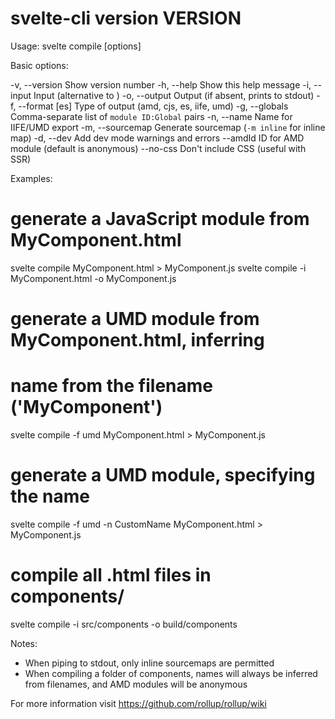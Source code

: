 svelte-cli version __VERSION__
=====================================

Usage: svelte compile [options] <entry file>

Basic options:

-v, --version            Show version number
-h, --help               Show this help message
-i, --input              Input (alternative to <entry file>)
-o, --output <output>    Output (if absent, prints to stdout)
-f, --format [es]        Type of output (amd, cjs, es, iife, umd)
-g, --globals            Comma-separate list of `module ID:Global` pairs
-n, --name               Name for IIFE/UMD export
-m, --sourcemap          Generate sourcemap (`-m inline` for inline map)
-d, --dev                Add dev mode warnings and errors
--amdId                  ID for AMD module (default is anonymous)
--no-css                 Don't include CSS (useful with SSR)

Examples:

# generate a JavaScript module from MyComponent.html
svelte compile MyComponent.html > MyComponent.js
svelte compile -i MyComponent.html -o MyComponent.js

# generate a UMD module from MyComponent.html, inferring
# name from the filename ('MyComponent')
svelte compile -f umd MyComponent.html > MyComponent.js

# generate a UMD module, specifying the name
svelte compile -f umd -n CustomName MyComponent.html > MyComponent.js

# compile all .html files in components/
svelte compile -i src/components -o build/components

Notes:

* When piping to stdout, only inline sourcemaps are permitted
* When compiling a folder of components, names will always be
  inferred from filenames, and AMD modules will be anonymous

For more information visit https://github.com/rollup/rollup/wiki
